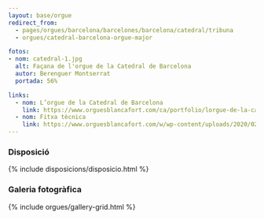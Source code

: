 ```yaml
---
layout: base/orgue
redirect_from:
  - pages/orgues/barcelona/barcelones/barcelona/catedral/tribuna
  - orgues/catedral-barcelona-orgue-major

fotos:
- nom: catedral-1.jpg
  alt: Façana de l'orgue de la Catedral de Barcelona
  autor: Berenguer Montserrat
  portada: 56%

links:
  - nom: L’orgue de la Catedral de Barcelona
    link: https://www.orguesblancafort.com/ca/portfolio/lorgue-de-la-catedral-de-barcelona/
  - nom: Fitxa tècnica
    link: https://www.orguesblancafort.com/w/wp-content/uploads/2020/02/REG-CAT-BCN-2.pdf
---
```


### Disposició

{% include disposicions/disposicio.html %}

### Galeria fotogràfica

{% include orgues/gallery-grid.html %}

